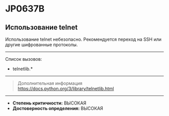 # JP0637B
## Использование telnet
Использование telnet небезопасно. Рекомендуется
переход на SSH или другие шифрованные протоколы.


---
Список вызовов:

* telnetlib.*

---
> Дополнительная информация
> <https://docs.python.org/3/library/telnetlib.html>
---
* __Степень критичности:__ ВЫСОКАЯ
* __Достоверность определения:__ ВЫСОКАЯ
